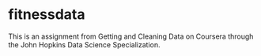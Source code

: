 # fitnessdata
This is an assignment from Getting and Cleaning Data on Coursera through the John Hopkins Data Science Specialization.
